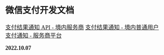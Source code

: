 <font size=4 face='楷体'>

## 微信支付开发文档

[支付结果通知 API - 境内服务商](https://pay.weixin.qq.com/wiki/doc/api/danpin.php?chapter=9_203&index=6)
[支付结果通知 - 境内普通用户](https://pay.weixin.qq.com/wiki/doc/api/jsapi.php?chapter=9_7&index=8)
[支付通知 - 服务商平台](https://pay.weixin.qq.com/wiki/doc/apiv3_partner/apis/chapter7_3_13.shtml)

**2022.10.07**
